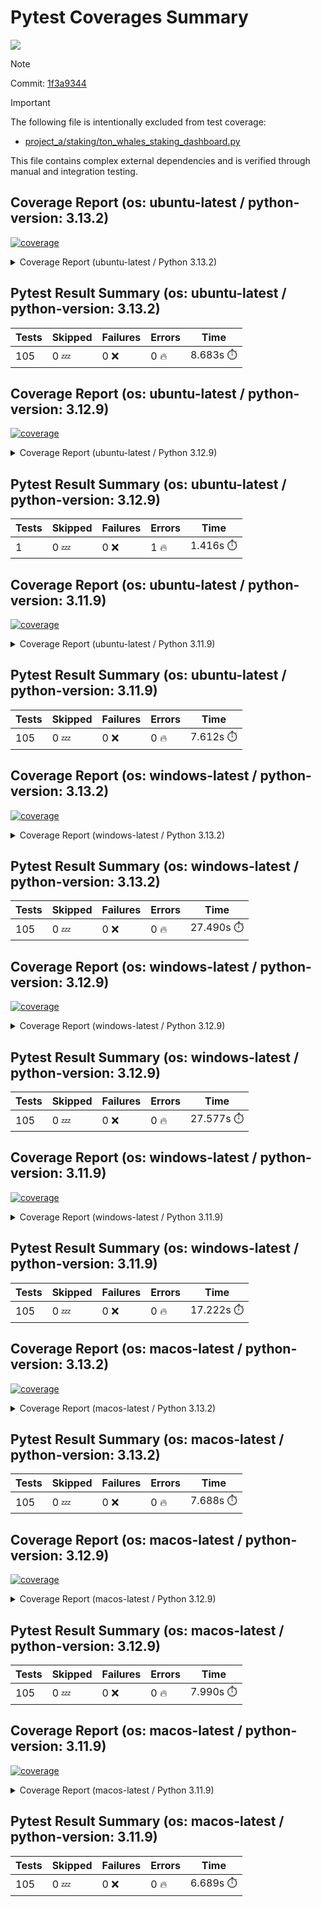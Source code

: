 # Pytest Coverages Summary
[![](https://github.com/7rikazhexde/python-project-sandbox/actions/workflows/test_multi_os.yml/badge.svg)](https://github.com/7rikazhexde/python-project-sandbox/actions/workflows/test_multi_os.yml)

> [!Note]
> 
> Commit: [1f3a9344](https://github.com/7rikazhexde/python-project-sandbox/tree/1f3a9344)

> [!Important]
> The following file is intentionally excluded from test coverage:
> - [project_a/staking/ton_whales_staking_dashboard.py](https://github.com/7rikazhexde/python-project-sandbox/blob/1f3a9344bbfc9a2d10563c774731473372686eca/project_a/staking/ton_whales_staking_dashboard.py)
> 
> This file contains complex external dependencies and is verified through manual and integration testing.
> 
## Coverage Report (os: ubuntu-latest / python-version: 3.13.2)
<a href="https://github.com/7rikazhexde/python-project-sandbox/blob/1f3a9344bbfc9a2d10563c774731473372686eca/README.md"><img alt="coverage" src="https://img.shields.io/badge/coverage-100%25-brightgreen.svg" /></a><details><summary>Coverage Report (ubuntu-latest / Python 3.13.2) </summary><table><tr><th>File</th><th>Stmts</th><th>Miss</th><th>Cover</th><th>Missing</th></tr><tbody><tr><td><a href="https://github.com/7rikazhexde/python-project-sandbox/blob/1f3a9344bbfc9a2d10563c774731473372686eca/project_a/__init__.py">\_\_init\_\_.py</a></td><td>0</td><td>0</td><td>100%</td><td>&nbsp;</td></tr><tr><td colspan="5"><b>account</b></td></tr><tr><td>&nbsp; &nbsp;<a href="https://github.com/7rikazhexde/python-project-sandbox/blob/1f3a9344bbfc9a2d10563c774731473372686eca/project_a/account/__init__.py">\_\_init\_\_.py</a></td><td>0</td><td>0</td><td>100%</td><td>&nbsp;</td></tr><tr><td>&nbsp; &nbsp;<a href="https://github.com/7rikazhexde/python-project-sandbox/blob/1f3a9344bbfc9a2d10563c774731473372686eca/project_a/account/get_latest_ton_amount_calculation.py">get_latest_ton_amount_calculation.py</a></td><td>71</td><td>0</td><td>100%</td><td>&nbsp;</td></tr><tr><td>&nbsp; &nbsp;<a href="https://github.com/7rikazhexde/python-project-sandbox/blob/1f3a9344bbfc9a2d10563c774731473372686eca/project_a/account/get_latest_ton_amount_calculation_async_aiohttp.py">get_latest_ton_amount_calculation_async_aiohttp.py</a></td><td>86</td><td>0</td><td>100%</td><td>&nbsp;</td></tr><tr><td>&nbsp; &nbsp;<a href="https://github.com/7rikazhexde/python-project-sandbox/blob/1f3a9344bbfc9a2d10563c774731473372686eca/project_a/account/get_latest_ton_amount_calculation_sync.py">get_latest_ton_amount_calculation_sync.py</a></td><td>87</td><td>0</td><td>100%</td><td>&nbsp;</td></tr><tr><td>&nbsp; &nbsp;<a href="https://github.com/7rikazhexde/python-project-sandbox/blob/1f3a9344bbfc9a2d10563c774731473372686eca/project_a/account/get_ton_txns_api.py">get_ton_txns_api.py</a></td><td>53</td><td>0</td><td>100%</td><td>&nbsp;</td></tr><tr><td colspan="5"><b>calculator</b></td></tr><tr><td>&nbsp; &nbsp;<a href="https://github.com/7rikazhexde/python-project-sandbox/blob/1f3a9344bbfc9a2d10563c774731473372686eca/project_a/calculator/__init__.py">\_\_init\_\_.py</a></td><td>0</td><td>0</td><td>100%</td><td>&nbsp;</td></tr><tr><td>&nbsp; &nbsp;<a href="https://github.com/7rikazhexde/python-project-sandbox/blob/1f3a9344bbfc9a2d10563c774731473372686eca/project_a/calculator/operations.py">operations.py</a></td><td>9</td><td>0</td><td>100%</td><td>&nbsp;</td></tr><tr><td colspan="5"><b>staking</b></td></tr><tr><td>&nbsp; &nbsp;<a href="https://github.com/7rikazhexde/python-project-sandbox/blob/1f3a9344bbfc9a2d10563c774731473372686eca/project_a/staking/__init__.py">\_\_init\_\_.py</a></td><td>0</td><td>0</td><td>100%</td><td>&nbsp;</td></tr><tr><td>&nbsp; &nbsp;<a href="https://github.com/7rikazhexde/python-project-sandbox/blob/1f3a9344bbfc9a2d10563c774731473372686eca/project_a/staking/create_ton_stkrwd_cryptact_custom.py">create_ton_stkrwd_cryptact_custom.py</a></td><td>44</td><td>0</td><td>100%</td><td>&nbsp;</td></tr><tr><td colspan="5"><b>utils</b></td></tr><tr><td>&nbsp; &nbsp;<a href="https://github.com/7rikazhexde/python-project-sandbox/blob/1f3a9344bbfc9a2d10563c774731473372686eca/project_a/utils/__init__.py">\_\_init\_\_.py</a></td><td>0</td><td>0</td><td>100%</td><td>&nbsp;</td></tr><tr><td>&nbsp; &nbsp;<a href="https://github.com/7rikazhexde/python-project-sandbox/blob/1f3a9344bbfc9a2d10563c774731473372686eca/project_a/utils/config_loader.py">config_loader.py</a></td><td>20</td><td>0</td><td>100%</td><td>&nbsp;</td></tr><tr><td>&nbsp; &nbsp;<a href="https://github.com/7rikazhexde/python-project-sandbox/blob/1f3a9344bbfc9a2d10563c774731473372686eca/project_a/utils/ton_address_conv.py">ton_address_conv.py</a></td><td>10</td><td>0</td><td>100%</td><td>&nbsp;</td></tr><tr><td><b>TOTAL</b></td><td><b>380</b></td><td><b>0</b></td><td><b>100%</b></td><td>&nbsp;</td></tr></tbody></table></details>

## Pytest Result Summary (os: ubuntu-latest / python-version: 3.13.2)
| Tests | Skipped | Failures | Errors | Time |
| ----- | ------- | -------- | -------- | ------------------ |
| 105 | 0 :zzz: | 0 :x: | 0 :fire: | 8.683s :stopwatch: |


## Coverage Report (os: ubuntu-latest / python-version: 3.12.9)
<a href="https://github.com/7rikazhexde/python-project-sandbox/blob/1f3a9344bbfc9a2d10563c774731473372686eca/README.md"><img alt="coverage" src="https://img.shields.io/badge/coverage-40%25-orange.svg" /></a><details><summary>Coverage Report (ubuntu-latest / Python 3.12.9) </summary><table><tr><th>File</th><th>Stmts</th><th>Miss</th><th>Cover</th><th>Missing</th></tr><tbody><tr><td><a href="https://github.com/7rikazhexde/python-project-sandbox/blob/1f3a9344bbfc9a2d10563c774731473372686eca/project_a/__init__.py">\_\_init\_\_.py</a></td><td>0</td><td>0</td><td>100%</td><td>&nbsp;</td></tr><tr><td colspan="5"><b>account</b></td></tr><tr><td>&nbsp; &nbsp;<a href="https://github.com/7rikazhexde/python-project-sandbox/blob/1f3a9344bbfc9a2d10563c774731473372686eca/project_a/account/__init__.py">\_\_init\_\_.py</a></td><td>0</td><td>0</td><td>100%</td><td>&nbsp;</td></tr><tr><td>&nbsp; &nbsp;<a href="https://github.com/7rikazhexde/python-project-sandbox/blob/1f3a9344bbfc9a2d10563c774731473372686eca/project_a/account/get_latest_ton_amount_calculation.py">get_latest_ton_amount_calculation.py</a></td><td>71</td><td>35</td><td>50%</td><td><a href="https://github.com/7rikazhexde/python-project-sandbox/blob/1f3a9344bbfc9a2d10563c774731473372686eca/project_a/account/get_latest_ton_amount_calculation.py#L28-L31">28&ndash;31</a>, <a href="https://github.com/7rikazhexde/python-project-sandbox/blob/1f3a9344bbfc9a2d10563c774731473372686eca/project_a/account/get_latest_ton_amount_calculation.py#L37-L38">37&ndash;38</a>, <a href="https://github.com/7rikazhexde/python-project-sandbox/blob/1f3a9344bbfc9a2d10563c774731473372686eca/project_a/account/get_latest_ton_amount_calculation.py#L41">41</a>, <a href="https://github.com/7rikazhexde/python-project-sandbox/blob/1f3a9344bbfc9a2d10563c774731473372686eca/project_a/account/get_latest_ton_amount_calculation.py#L54-L55">54&ndash;55</a>, <a href="https://github.com/7rikazhexde/python-project-sandbox/blob/1f3a9344bbfc9a2d10563c774731473372686eca/project_a/account/get_latest_ton_amount_calculation.py#L64">64</a>, <a href="https://github.com/7rikazhexde/python-project-sandbox/blob/1f3a9344bbfc9a2d10563c774731473372686eca/project_a/account/get_latest_ton_amount_calculation.py#L68">68</a>, <a href="https://github.com/7rikazhexde/python-project-sandbox/blob/1f3a9344bbfc9a2d10563c774731473372686eca/project_a/account/get_latest_ton_amount_calculation.py#L83-L85">83&ndash;85</a>, <a href="https://github.com/7rikazhexde/python-project-sandbox/blob/1f3a9344bbfc9a2d10563c774731473372686eca/project_a/account/get_latest_ton_amount_calculation.py#L88-L90">88&ndash;90</a>, <a href="https://github.com/7rikazhexde/python-project-sandbox/blob/1f3a9344bbfc9a2d10563c774731473372686eca/project_a/account/get_latest_ton_amount_calculation.py#L94-L96">94&ndash;96</a>, <a href="https://github.com/7rikazhexde/python-project-sandbox/blob/1f3a9344bbfc9a2d10563c774731473372686eca/project_a/account/get_latest_ton_amount_calculation.py#L102-L106">102&ndash;106</a>, <a href="https://github.com/7rikazhexde/python-project-sandbox/blob/1f3a9344bbfc9a2d10563c774731473372686eca/project_a/account/get_latest_ton_amount_calculation.py#L116">116</a>, <a href="https://github.com/7rikazhexde/python-project-sandbox/blob/1f3a9344bbfc9a2d10563c774731473372686eca/project_a/account/get_latest_ton_amount_calculation.py#L120-L123">120&ndash;123</a>, <a href="https://github.com/7rikazhexde/python-project-sandbox/blob/1f3a9344bbfc9a2d10563c774731473372686eca/project_a/account/get_latest_ton_amount_calculation.py#L132">132</a>, <a href="https://github.com/7rikazhexde/python-project-sandbox/blob/1f3a9344bbfc9a2d10563c774731473372686eca/project_a/account/get_latest_ton_amount_calculation.py#L136">136</a>, <a href="https://github.com/7rikazhexde/python-project-sandbox/blob/1f3a9344bbfc9a2d10563c774731473372686eca/project_a/account/get_latest_ton_amount_calculation.py#L139">139</a>, <a href="https://github.com/7rikazhexde/python-project-sandbox/blob/1f3a9344bbfc9a2d10563c774731473372686eca/project_a/account/get_latest_ton_amount_calculation.py#L145">145</a>, <a href="https://github.com/7rikazhexde/python-project-sandbox/blob/1f3a9344bbfc9a2d10563c774731473372686eca/project_a/account/get_latest_ton_amount_calculation.py#L148">148</a></td></tr><tr><td>&nbsp; &nbsp;<a href="https://github.com/7rikazhexde/python-project-sandbox/blob/1f3a9344bbfc9a2d10563c774731473372686eca/project_a/account/get_latest_ton_amount_calculation_async_aiohttp.py">get_latest_ton_amount_calculation_async_aiohttp.py</a></td><td>86</td><td>47</td><td>45%</td><td><a href="https://github.com/7rikazhexde/python-project-sandbox/blob/1f3a9344bbfc9a2d10563c774731473372686eca/project_a/account/get_latest_ton_amount_calculation_async_aiohttp.py#L38-L41">38&ndash;41</a>, <a href="https://github.com/7rikazhexde/python-project-sandbox/blob/1f3a9344bbfc9a2d10563c774731473372686eca/project_a/account/get_latest_ton_amount_calculation_async_aiohttp.py#L47-L48">47&ndash;48</a>, <a href="https://github.com/7rikazhexde/python-project-sandbox/blob/1f3a9344bbfc9a2d10563c774731473372686eca/project_a/account/get_latest_ton_amount_calculation_async_aiohttp.py#L51">51</a>, <a href="https://github.com/7rikazhexde/python-project-sandbox/blob/1f3a9344bbfc9a2d10563c774731473372686eca/project_a/account/get_latest_ton_amount_calculation_async_aiohttp.py#L64-L65">64&ndash;65</a>, <a href="https://github.com/7rikazhexde/python-project-sandbox/blob/1f3a9344bbfc9a2d10563c774731473372686eca/project_a/account/get_latest_ton_amount_calculation_async_aiohttp.py#L71-L76">71&ndash;76</a>, <a href="https://github.com/7rikazhexde/python-project-sandbox/blob/1f3a9344bbfc9a2d10563c774731473372686eca/project_a/account/get_latest_ton_amount_calculation_async_aiohttp.py#L85">85</a>, <a href="https://github.com/7rikazhexde/python-project-sandbox/blob/1f3a9344bbfc9a2d10563c774731473372686eca/project_a/account/get_latest_ton_amount_calculation_async_aiohttp.py#L89-L90">89&ndash;90</a>, <a href="https://github.com/7rikazhexde/python-project-sandbox/blob/1f3a9344bbfc9a2d10563c774731473372686eca/project_a/account/get_latest_ton_amount_calculation_async_aiohttp.py#L97">97</a>, <a href="https://github.com/7rikazhexde/python-project-sandbox/blob/1f3a9344bbfc9a2d10563c774731473372686eca/project_a/account/get_latest_ton_amount_calculation_async_aiohttp.py#L100">100</a>, <a href="https://github.com/7rikazhexde/python-project-sandbox/blob/1f3a9344bbfc9a2d10563c774731473372686eca/project_a/account/get_latest_ton_amount_calculation_async_aiohttp.py#L102-L103">102&ndash;103</a>, <a href="https://github.com/7rikazhexde/python-project-sandbox/blob/1f3a9344bbfc9a2d10563c774731473372686eca/project_a/account/get_latest_ton_amount_calculation_async_aiohttp.py#L105-L106">105&ndash;106</a>, <a href="https://github.com/7rikazhexde/python-project-sandbox/blob/1f3a9344bbfc9a2d10563c774731473372686eca/project_a/account/get_latest_ton_amount_calculation_async_aiohttp.py#L108">108</a>, <a href="https://github.com/7rikazhexde/python-project-sandbox/blob/1f3a9344bbfc9a2d10563c774731473372686eca/project_a/account/get_latest_ton_amount_calculation_async_aiohttp.py#L111">111</a>, <a href="https://github.com/7rikazhexde/python-project-sandbox/blob/1f3a9344bbfc9a2d10563c774731473372686eca/project_a/account/get_latest_ton_amount_calculation_async_aiohttp.py#L115">115</a>, <a href="https://github.com/7rikazhexde/python-project-sandbox/blob/1f3a9344bbfc9a2d10563c774731473372686eca/project_a/account/get_latest_ton_amount_calculation_async_aiohttp.py#L117-L118">117&ndash;118</a>, <a href="https://github.com/7rikazhexde/python-project-sandbox/blob/1f3a9344bbfc9a2d10563c774731473372686eca/project_a/account/get_latest_ton_amount_calculation_async_aiohttp.py#L121">121</a>, <a href="https://github.com/7rikazhexde/python-project-sandbox/blob/1f3a9344bbfc9a2d10563c774731473372686eca/project_a/account/get_latest_ton_amount_calculation_async_aiohttp.py#L127-L131">127&ndash;131</a>, <a href="https://github.com/7rikazhexde/python-project-sandbox/blob/1f3a9344bbfc9a2d10563c774731473372686eca/project_a/account/get_latest_ton_amount_calculation_async_aiohttp.py#L141">141</a>, <a href="https://github.com/7rikazhexde/python-project-sandbox/blob/1f3a9344bbfc9a2d10563c774731473372686eca/project_a/account/get_latest_ton_amount_calculation_async_aiohttp.py#L145-L148">145&ndash;148</a>, <a href="https://github.com/7rikazhexde/python-project-sandbox/blob/1f3a9344bbfc9a2d10563c774731473372686eca/project_a/account/get_latest_ton_amount_calculation_async_aiohttp.py#L157">157</a>, <a href="https://github.com/7rikazhexde/python-project-sandbox/blob/1f3a9344bbfc9a2d10563c774731473372686eca/project_a/account/get_latest_ton_amount_calculation_async_aiohttp.py#L163">163</a>, <a href="https://github.com/7rikazhexde/python-project-sandbox/blob/1f3a9344bbfc9a2d10563c774731473372686eca/project_a/account/get_latest_ton_amount_calculation_async_aiohttp.py#L166">166</a>, <a href="https://github.com/7rikazhexde/python-project-sandbox/blob/1f3a9344bbfc9a2d10563c774731473372686eca/project_a/account/get_latest_ton_amount_calculation_async_aiohttp.py#L172">172</a>, <a href="https://github.com/7rikazhexde/python-project-sandbox/blob/1f3a9344bbfc9a2d10563c774731473372686eca/project_a/account/get_latest_ton_amount_calculation_async_aiohttp.py#L175">175</a>, <a href="https://github.com/7rikazhexde/python-project-sandbox/blob/1f3a9344bbfc9a2d10563c774731473372686eca/project_a/account/get_latest_ton_amount_calculation_async_aiohttp.py#L181">181</a>, <a href="https://github.com/7rikazhexde/python-project-sandbox/blob/1f3a9344bbfc9a2d10563c774731473372686eca/project_a/account/get_latest_ton_amount_calculation_async_aiohttp.py#L187">187</a></td></tr><tr><td>&nbsp; &nbsp;<a href="https://github.com/7rikazhexde/python-project-sandbox/blob/1f3a9344bbfc9a2d10563c774731473372686eca/project_a/account/get_latest_ton_amount_calculation_sync.py">get_latest_ton_amount_calculation_sync.py</a></td><td>87</td><td>52</td><td>40%</td><td><a href="https://github.com/7rikazhexde/python-project-sandbox/blob/1f3a9344bbfc9a2d10563c774731473372686eca/project_a/account/get_latest_ton_amount_calculation_sync.py#L30-L33">30&ndash;33</a>, <a href="https://github.com/7rikazhexde/python-project-sandbox/blob/1f3a9344bbfc9a2d10563c774731473372686eca/project_a/account/get_latest_ton_amount_calculation_sync.py#L39-L40">39&ndash;40</a>, <a href="https://github.com/7rikazhexde/python-project-sandbox/blob/1f3a9344bbfc9a2d10563c774731473372686eca/project_a/account/get_latest_ton_amount_calculation_sync.py#L43">43</a>, <a href="https://github.com/7rikazhexde/python-project-sandbox/blob/1f3a9344bbfc9a2d10563c774731473372686eca/project_a/account/get_latest_ton_amount_calculation_sync.py#L56-L57">56&ndash;57</a>, <a href="https://github.com/7rikazhexde/python-project-sandbox/blob/1f3a9344bbfc9a2d10563c774731473372686eca/project_a/account/get_latest_ton_amount_calculation_sync.py#L64-L69">64&ndash;69</a>, <a href="https://github.com/7rikazhexde/python-project-sandbox/blob/1f3a9344bbfc9a2d10563c774731473372686eca/project_a/account/get_latest_ton_amount_calculation_sync.py#L73-L74">73&ndash;74</a>, <a href="https://github.com/7rikazhexde/python-project-sandbox/blob/1f3a9344bbfc9a2d10563c774731473372686eca/project_a/account/get_latest_ton_amount_calculation_sync.py#L78-L79">78&ndash;79</a>, <a href="https://github.com/7rikazhexde/python-project-sandbox/blob/1f3a9344bbfc9a2d10563c774731473372686eca/project_a/account/get_latest_ton_amount_calculation_sync.py#L85-L93">85&ndash;93</a>, <a href="https://github.com/7rikazhexde/python-project-sandbox/blob/1f3a9344bbfc9a2d10563c774731473372686eca/project_a/account/get_latest_ton_amount_calculation_sync.py#L97-L103">97&ndash;103</a>, <a href="https://github.com/7rikazhexde/python-project-sandbox/blob/1f3a9344bbfc9a2d10563c774731473372686eca/project_a/account/get_latest_ton_amount_calculation_sync.py#L113-L119">113&ndash;119</a>, <a href="https://github.com/7rikazhexde/python-project-sandbox/blob/1f3a9344bbfc9a2d10563c774731473372686eca/project_a/account/get_latest_ton_amount_calculation_sync.py#L128">128</a>, <a href="https://github.com/7rikazhexde/python-project-sandbox/blob/1f3a9344bbfc9a2d10563c774731473372686eca/project_a/account/get_latest_ton_amount_calculation_sync.py#L132-L136">132&ndash;136</a>, <a href="https://github.com/7rikazhexde/python-project-sandbox/blob/1f3a9344bbfc9a2d10563c774731473372686eca/project_a/account/get_latest_ton_amount_calculation_sync.py#L140-L143">140&ndash;143</a></td></tr><tr><td>&nbsp; &nbsp;<a href="https://github.com/7rikazhexde/python-project-sandbox/blob/1f3a9344bbfc9a2d10563c774731473372686eca/project_a/account/get_ton_txns_api.py">get_ton_txns_api.py</a></td><td>53</td><td>41</td><td>22%</td><td><a href="https://github.com/7rikazhexde/python-project-sandbox/blob/1f3a9344bbfc9a2d10563c774731473372686eca/project_a/account/get_ton_txns_api.py#L57-L59">57&ndash;59</a>, <a href="https://github.com/7rikazhexde/python-project-sandbox/blob/1f3a9344bbfc9a2d10563c774731473372686eca/project_a/account/get_ton_txns_api.py#L61-L65">61&ndash;65</a>, <a href="https://github.com/7rikazhexde/python-project-sandbox/blob/1f3a9344bbfc9a2d10563c774731473372686eca/project_a/account/get_ton_txns_api.py#L67-L69">67&ndash;69</a>, <a href="https://github.com/7rikazhexde/python-project-sandbox/blob/1f3a9344bbfc9a2d10563c774731473372686eca/project_a/account/get_ton_txns_api.py#L157-L158">157&ndash;158</a>, <a href="https://github.com/7rikazhexde/python-project-sandbox/blob/1f3a9344bbfc9a2d10563c774731473372686eca/project_a/account/get_ton_txns_api.py#L160-L161">160&ndash;161</a>, <a href="https://github.com/7rikazhexde/python-project-sandbox/blob/1f3a9344bbfc9a2d10563c774731473372686eca/project_a/account/get_ton_txns_api.py#L168-L171">168&ndash;171</a>, <a href="https://github.com/7rikazhexde/python-project-sandbox/blob/1f3a9344bbfc9a2d10563c774731473372686eca/project_a/account/get_ton_txns_api.py#L173-L176">173&ndash;176</a>, <a href="https://github.com/7rikazhexde/python-project-sandbox/blob/1f3a9344bbfc9a2d10563c774731473372686eca/project_a/account/get_ton_txns_api.py#L178-L180">178&ndash;180</a>, <a href="https://github.com/7rikazhexde/python-project-sandbox/blob/1f3a9344bbfc9a2d10563c774731473372686eca/project_a/account/get_ton_txns_api.py#L182-L183">182&ndash;183</a>, <a href="https://github.com/7rikazhexde/python-project-sandbox/blob/1f3a9344bbfc9a2d10563c774731473372686eca/project_a/account/get_ton_txns_api.py#L185-L186">185&ndash;186</a>, <a href="https://github.com/7rikazhexde/python-project-sandbox/blob/1f3a9344bbfc9a2d10563c774731473372686eca/project_a/account/get_ton_txns_api.py#L188">188</a>, <a href="https://github.com/7rikazhexde/python-project-sandbox/blob/1f3a9344bbfc9a2d10563c774731473372686eca/project_a/account/get_ton_txns_api.py#L190-L195">190&ndash;195</a>, <a href="https://github.com/7rikazhexde/python-project-sandbox/blob/1f3a9344bbfc9a2d10563c774731473372686eca/project_a/account/get_ton_txns_api.py#L197-L199">197&ndash;199</a>, <a href="https://github.com/7rikazhexde/python-project-sandbox/blob/1f3a9344bbfc9a2d10563c774731473372686eca/project_a/account/get_ton_txns_api.py#L201">201</a></td></tr><tr><td colspan="5"><b>calculator</b></td></tr><tr><td>&nbsp; &nbsp;<a href="https://github.com/7rikazhexde/python-project-sandbox/blob/1f3a9344bbfc9a2d10563c774731473372686eca/project_a/calculator/__init__.py">\_\_init\_\_.py</a></td><td>0</td><td>0</td><td>100%</td><td>&nbsp;</td></tr><tr><td>&nbsp; &nbsp;<a href="https://github.com/7rikazhexde/python-project-sandbox/blob/1f3a9344bbfc9a2d10563c774731473372686eca/project_a/calculator/operations.py">operations.py</a></td><td>9</td><td>4</td><td>55%</td><td><a href="https://github.com/7rikazhexde/python-project-sandbox/blob/1f3a9344bbfc9a2d10563c774731473372686eca/project_a/calculator/operations.py#L5">5</a>, <a href="https://github.com/7rikazhexde/python-project-sandbox/blob/1f3a9344bbfc9a2d10563c774731473372686eca/project_a/calculator/operations.py#L9">9</a>, <a href="https://github.com/7rikazhexde/python-project-sandbox/blob/1f3a9344bbfc9a2d10563c774731473372686eca/project_a/calculator/operations.py#L13">13</a>, <a href="https://github.com/7rikazhexde/python-project-sandbox/blob/1f3a9344bbfc9a2d10563c774731473372686eca/project_a/calculator/operations.py#L17">17</a></td></tr><tr><td colspan="5"><b>staking</b></td></tr><tr><td>&nbsp; &nbsp;<a href="https://github.com/7rikazhexde/python-project-sandbox/blob/1f3a9344bbfc9a2d10563c774731473372686eca/project_a/staking/__init__.py">\_\_init\_\_.py</a></td><td>0</td><td>0</td><td>100%</td><td>&nbsp;</td></tr><tr><td>&nbsp; &nbsp;<a href="https://github.com/7rikazhexde/python-project-sandbox/blob/1f3a9344bbfc9a2d10563c774731473372686eca/project_a/staking/create_ton_stkrwd_cryptact_custom.py">create_ton_stkrwd_cryptact_custom.py</a></td><td>44</td><td>44</td><td>0%</td><td><a href="https://github.com/7rikazhexde/python-project-sandbox/blob/1f3a9344bbfc9a2d10563c774731473372686eca/project_a/staking/create_ton_stkrwd_cryptact_custom.py#L1-L4">1&ndash;4</a>, <a href="https://github.com/7rikazhexde/python-project-sandbox/blob/1f3a9344bbfc9a2d10563c774731473372686eca/project_a/staking/create_ton_stkrwd_cryptact_custom.py#L6-L7">6&ndash;7</a>, <a href="https://github.com/7rikazhexde/python-project-sandbox/blob/1f3a9344bbfc9a2d10563c774731473372686eca/project_a/staking/create_ton_stkrwd_cryptact_custom.py#L9-L10">9&ndash;10</a>, <a href="https://github.com/7rikazhexde/python-project-sandbox/blob/1f3a9344bbfc9a2d10563c774731473372686eca/project_a/staking/create_ton_stkrwd_cryptact_custom.py#L15">15</a>, <a href="https://github.com/7rikazhexde/python-project-sandbox/blob/1f3a9344bbfc9a2d10563c774731473372686eca/project_a/staking/create_ton_stkrwd_cryptact_custom.py#L19">19</a>, <a href="https://github.com/7rikazhexde/python-project-sandbox/blob/1f3a9344bbfc9a2d10563c774731473372686eca/project_a/staking/create_ton_stkrwd_cryptact_custom.py#L25">25</a>, <a href="https://github.com/7rikazhexde/python-project-sandbox/blob/1f3a9344bbfc9a2d10563c774731473372686eca/project_a/staking/create_ton_stkrwd_cryptact_custom.py#L28-L30">28&ndash;30</a>, <a href="https://github.com/7rikazhexde/python-project-sandbox/blob/1f3a9344bbfc9a2d10563c774731473372686eca/project_a/staking/create_ton_stkrwd_cryptact_custom.py#L32-L33">32&ndash;33</a>, <a href="https://github.com/7rikazhexde/python-project-sandbox/blob/1f3a9344bbfc9a2d10563c774731473372686eca/project_a/staking/create_ton_stkrwd_cryptact_custom.py#L38">38</a>, <a href="https://github.com/7rikazhexde/python-project-sandbox/blob/1f3a9344bbfc9a2d10563c774731473372686eca/project_a/staking/create_ton_stkrwd_cryptact_custom.py#L43">43</a>, <a href="https://github.com/7rikazhexde/python-project-sandbox/blob/1f3a9344bbfc9a2d10563c774731473372686eca/project_a/staking/create_ton_stkrwd_cryptact_custom.py#L46">46</a>, <a href="https://github.com/7rikazhexde/python-project-sandbox/blob/1f3a9344bbfc9a2d10563c774731473372686eca/project_a/staking/create_ton_stkrwd_cryptact_custom.py#L49">49</a>, <a href="https://github.com/7rikazhexde/python-project-sandbox/blob/1f3a9344bbfc9a2d10563c774731473372686eca/project_a/staking/create_ton_stkrwd_cryptact_custom.py#L52">52</a>, <a href="https://github.com/7rikazhexde/python-project-sandbox/blob/1f3a9344bbfc9a2d10563c774731473372686eca/project_a/staking/create_ton_stkrwd_cryptact_custom.py#L54">54</a>, <a href="https://github.com/7rikazhexde/python-project-sandbox/blob/1f3a9344bbfc9a2d10563c774731473372686eca/project_a/staking/create_ton_stkrwd_cryptact_custom.py#L69">69</a>, <a href="https://github.com/7rikazhexde/python-project-sandbox/blob/1f3a9344bbfc9a2d10563c774731473372686eca/project_a/staking/create_ton_stkrwd_cryptact_custom.py#L72">72</a>, <a href="https://github.com/7rikazhexde/python-project-sandbox/blob/1f3a9344bbfc9a2d10563c774731473372686eca/project_a/staking/create_ton_stkrwd_cryptact_custom.py#L77">77</a>, <a href="https://github.com/7rikazhexde/python-project-sandbox/blob/1f3a9344bbfc9a2d10563c774731473372686eca/project_a/staking/create_ton_stkrwd_cryptact_custom.py#L83-L85">83&ndash;85</a>, <a href="https://github.com/7rikazhexde/python-project-sandbox/blob/1f3a9344bbfc9a2d10563c774731473372686eca/project_a/staking/create_ton_stkrwd_cryptact_custom.py#L87">87</a>, <a href="https://github.com/7rikazhexde/python-project-sandbox/blob/1f3a9344bbfc9a2d10563c774731473372686eca/project_a/staking/create_ton_stkrwd_cryptact_custom.py#L103-L105">103&ndash;105</a>, <a href="https://github.com/7rikazhexde/python-project-sandbox/blob/1f3a9344bbfc9a2d10563c774731473372686eca/project_a/staking/create_ton_stkrwd_cryptact_custom.py#L107-L108">107&ndash;108</a>, <a href="https://github.com/7rikazhexde/python-project-sandbox/blob/1f3a9344bbfc9a2d10563c774731473372686eca/project_a/staking/create_ton_stkrwd_cryptact_custom.py#L110-L111">110&ndash;111</a>, <a href="https://github.com/7rikazhexde/python-project-sandbox/blob/1f3a9344bbfc9a2d10563c774731473372686eca/project_a/staking/create_ton_stkrwd_cryptact_custom.py#L115">115</a>, <a href="https://github.com/7rikazhexde/python-project-sandbox/blob/1f3a9344bbfc9a2d10563c774731473372686eca/project_a/staking/create_ton_stkrwd_cryptact_custom.py#L117-L121">117&ndash;121</a>, <a href="https://github.com/7rikazhexde/python-project-sandbox/blob/1f3a9344bbfc9a2d10563c774731473372686eca/project_a/staking/create_ton_stkrwd_cryptact_custom.py#L123-L124">123&ndash;124</a></td></tr><tr><td colspan="5"><b>utils</b></td></tr><tr><td>&nbsp; &nbsp;<a href="https://github.com/7rikazhexde/python-project-sandbox/blob/1f3a9344bbfc9a2d10563c774731473372686eca/project_a/utils/__init__.py">\_\_init\_\_.py</a></td><td>0</td><td>0</td><td>100%</td><td>&nbsp;</td></tr><tr><td>&nbsp; &nbsp;<a href="https://github.com/7rikazhexde/python-project-sandbox/blob/1f3a9344bbfc9a2d10563c774731473372686eca/project_a/utils/config_loader.py">config_loader.py</a></td><td>20</td><td>4</td><td>80%</td><td><a href="https://github.com/7rikazhexde/python-project-sandbox/blob/1f3a9344bbfc9a2d10563c774731473372686eca/project_a/utils/config_loader.py#L14">14</a>, <a href="https://github.com/7rikazhexde/python-project-sandbox/blob/1f3a9344bbfc9a2d10563c774731473372686eca/project_a/utils/config_loader.py#L25-L27">25&ndash;27</a></td></tr><tr><td>&nbsp; &nbsp;<a href="https://github.com/7rikazhexde/python-project-sandbox/blob/1f3a9344bbfc9a2d10563c774731473372686eca/project_a/utils/ton_address_conv.py">ton_address_conv.py</a></td><td>10</td><td>1</td><td>90%</td><td><a href="https://github.com/7rikazhexde/python-project-sandbox/blob/1f3a9344bbfc9a2d10563c774731473372686eca/project_a/utils/ton_address_conv.py#L21">21</a></td></tr><tr><td><b>TOTAL</b></td><td><b>380</b></td><td><b>228</b></td><td><b>40%</b></td><td>&nbsp;</td></tr></tbody></table></details>

## Pytest Result Summary (os: ubuntu-latest / python-version: 3.12.9)
| Tests | Skipped | Failures | Errors | Time |
| ----- | ------- | -------- | -------- | ------------------ |
| 1 | 0 :zzz: | 0 :x: | 1 :fire: | 1.416s :stopwatch: |


## Coverage Report (os: ubuntu-latest / python-version: 3.11.9)
<a href="https://github.com/7rikazhexde/python-project-sandbox/blob/1f3a9344bbfc9a2d10563c774731473372686eca/README.md"><img alt="coverage" src="https://img.shields.io/badge/coverage-100%25-brightgreen.svg" /></a><details><summary>Coverage Report (ubuntu-latest / Python 3.11.9) </summary><table><tr><th>File</th><th>Stmts</th><th>Miss</th><th>Cover</th><th>Missing</th></tr><tbody><tr><td><a href="https://github.com/7rikazhexde/python-project-sandbox/blob/1f3a9344bbfc9a2d10563c774731473372686eca/project_a/__init__.py">\_\_init\_\_.py</a></td><td>0</td><td>0</td><td>100%</td><td>&nbsp;</td></tr><tr><td colspan="5"><b>account</b></td></tr><tr><td>&nbsp; &nbsp;<a href="https://github.com/7rikazhexde/python-project-sandbox/blob/1f3a9344bbfc9a2d10563c774731473372686eca/project_a/account/__init__.py">\_\_init\_\_.py</a></td><td>0</td><td>0</td><td>100%</td><td>&nbsp;</td></tr><tr><td>&nbsp; &nbsp;<a href="https://github.com/7rikazhexde/python-project-sandbox/blob/1f3a9344bbfc9a2d10563c774731473372686eca/project_a/account/get_latest_ton_amount_calculation.py">get_latest_ton_amount_calculation.py</a></td><td>71</td><td>0</td><td>100%</td><td>&nbsp;</td></tr><tr><td>&nbsp; &nbsp;<a href="https://github.com/7rikazhexde/python-project-sandbox/blob/1f3a9344bbfc9a2d10563c774731473372686eca/project_a/account/get_latest_ton_amount_calculation_async_aiohttp.py">get_latest_ton_amount_calculation_async_aiohttp.py</a></td><td>86</td><td>0</td><td>100%</td><td>&nbsp;</td></tr><tr><td>&nbsp; &nbsp;<a href="https://github.com/7rikazhexde/python-project-sandbox/blob/1f3a9344bbfc9a2d10563c774731473372686eca/project_a/account/get_latest_ton_amount_calculation_sync.py">get_latest_ton_amount_calculation_sync.py</a></td><td>87</td><td>0</td><td>100%</td><td>&nbsp;</td></tr><tr><td>&nbsp; &nbsp;<a href="https://github.com/7rikazhexde/python-project-sandbox/blob/1f3a9344bbfc9a2d10563c774731473372686eca/project_a/account/get_ton_txns_api.py">get_ton_txns_api.py</a></td><td>53</td><td>0</td><td>100%</td><td>&nbsp;</td></tr><tr><td colspan="5"><b>calculator</b></td></tr><tr><td>&nbsp; &nbsp;<a href="https://github.com/7rikazhexde/python-project-sandbox/blob/1f3a9344bbfc9a2d10563c774731473372686eca/project_a/calculator/__init__.py">\_\_init\_\_.py</a></td><td>0</td><td>0</td><td>100%</td><td>&nbsp;</td></tr><tr><td>&nbsp; &nbsp;<a href="https://github.com/7rikazhexde/python-project-sandbox/blob/1f3a9344bbfc9a2d10563c774731473372686eca/project_a/calculator/operations.py">operations.py</a></td><td>9</td><td>0</td><td>100%</td><td>&nbsp;</td></tr><tr><td colspan="5"><b>staking</b></td></tr><tr><td>&nbsp; &nbsp;<a href="https://github.com/7rikazhexde/python-project-sandbox/blob/1f3a9344bbfc9a2d10563c774731473372686eca/project_a/staking/__init__.py">\_\_init\_\_.py</a></td><td>0</td><td>0</td><td>100%</td><td>&nbsp;</td></tr><tr><td>&nbsp; &nbsp;<a href="https://github.com/7rikazhexde/python-project-sandbox/blob/1f3a9344bbfc9a2d10563c774731473372686eca/project_a/staking/create_ton_stkrwd_cryptact_custom.py">create_ton_stkrwd_cryptact_custom.py</a></td><td>44</td><td>0</td><td>100%</td><td>&nbsp;</td></tr><tr><td colspan="5"><b>utils</b></td></tr><tr><td>&nbsp; &nbsp;<a href="https://github.com/7rikazhexde/python-project-sandbox/blob/1f3a9344bbfc9a2d10563c774731473372686eca/project_a/utils/__init__.py">\_\_init\_\_.py</a></td><td>0</td><td>0</td><td>100%</td><td>&nbsp;</td></tr><tr><td>&nbsp; &nbsp;<a href="https://github.com/7rikazhexde/python-project-sandbox/blob/1f3a9344bbfc9a2d10563c774731473372686eca/project_a/utils/config_loader.py">config_loader.py</a></td><td>20</td><td>0</td><td>100%</td><td>&nbsp;</td></tr><tr><td>&nbsp; &nbsp;<a href="https://github.com/7rikazhexde/python-project-sandbox/blob/1f3a9344bbfc9a2d10563c774731473372686eca/project_a/utils/ton_address_conv.py">ton_address_conv.py</a></td><td>10</td><td>0</td><td>100%</td><td>&nbsp;</td></tr><tr><td><b>TOTAL</b></td><td><b>380</b></td><td><b>0</b></td><td><b>100%</b></td><td>&nbsp;</td></tr></tbody></table></details>

## Pytest Result Summary (os: ubuntu-latest / python-version: 3.11.9)
| Tests | Skipped | Failures | Errors | Time |
| ----- | ------- | -------- | -------- | ------------------ |
| 105 | 0 :zzz: | 0 :x: | 0 :fire: | 7.612s :stopwatch: |


## Coverage Report (os: windows-latest / python-version: 3.13.2)
<a href="https://github.com/7rikazhexde/python-project-sandbox/blob/1f3a9344bbfc9a2d10563c774731473372686eca/README.md"><img alt="coverage" src="https://img.shields.io/badge/coverage-100%25-brightgreen.svg" /></a><details><summary>Coverage Report (windows-latest / Python 3.13.2) </summary><table><tr><th>File</th><th>Stmts</th><th>Miss</th><th>Cover</th><th>Missing</th></tr><tbody><tr><td><a href="https://github.com/7rikazhexde/python-project-sandbox/blob/1f3a9344bbfc9a2d10563c774731473372686eca/project_a/__init__.py">\_\_init\_\_.py</a></td><td>0</td><td>0</td><td>100%</td><td>&nbsp;</td></tr><tr><td colspan="5"><b>account</b></td></tr><tr><td>&nbsp; &nbsp;<a href="https://github.com/7rikazhexde/python-project-sandbox/blob/1f3a9344bbfc9a2d10563c774731473372686eca/project_a/account/__init__.py">\_\_init\_\_.py</a></td><td>0</td><td>0</td><td>100%</td><td>&nbsp;</td></tr><tr><td>&nbsp; &nbsp;<a href="https://github.com/7rikazhexde/python-project-sandbox/blob/1f3a9344bbfc9a2d10563c774731473372686eca/project_a/account/get_latest_ton_amount_calculation.py">get_latest_ton_amount_calculation.py</a></td><td>71</td><td>0</td><td>100%</td><td>&nbsp;</td></tr><tr><td>&nbsp; &nbsp;<a href="https://github.com/7rikazhexde/python-project-sandbox/blob/1f3a9344bbfc9a2d10563c774731473372686eca/project_a/account/get_latest_ton_amount_calculation_async_aiohttp.py">get_latest_ton_amount_calculation_async_aiohttp.py</a></td><td>86</td><td>0</td><td>100%</td><td>&nbsp;</td></tr><tr><td>&nbsp; &nbsp;<a href="https://github.com/7rikazhexde/python-project-sandbox/blob/1f3a9344bbfc9a2d10563c774731473372686eca/project_a/account/get_latest_ton_amount_calculation_sync.py">get_latest_ton_amount_calculation_sync.py</a></td><td>87</td><td>0</td><td>100%</td><td>&nbsp;</td></tr><tr><td>&nbsp; &nbsp;<a href="https://github.com/7rikazhexde/python-project-sandbox/blob/1f3a9344bbfc9a2d10563c774731473372686eca/project_a/account/get_ton_txns_api.py">get_ton_txns_api.py</a></td><td>53</td><td>0</td><td>100%</td><td>&nbsp;</td></tr><tr><td colspan="5"><b>calculator</b></td></tr><tr><td>&nbsp; &nbsp;<a href="https://github.com/7rikazhexde/python-project-sandbox/blob/1f3a9344bbfc9a2d10563c774731473372686eca/project_a/calculator/__init__.py">\_\_init\_\_.py</a></td><td>0</td><td>0</td><td>100%</td><td>&nbsp;</td></tr><tr><td>&nbsp; &nbsp;<a href="https://github.com/7rikazhexde/python-project-sandbox/blob/1f3a9344bbfc9a2d10563c774731473372686eca/project_a/calculator/operations.py">operations.py</a></td><td>9</td><td>0</td><td>100%</td><td>&nbsp;</td></tr><tr><td colspan="5"><b>staking</b></td></tr><tr><td>&nbsp; &nbsp;<a href="https://github.com/7rikazhexde/python-project-sandbox/blob/1f3a9344bbfc9a2d10563c774731473372686eca/project_a/staking/__init__.py">\_\_init\_\_.py</a></td><td>0</td><td>0</td><td>100%</td><td>&nbsp;</td></tr><tr><td>&nbsp; &nbsp;<a href="https://github.com/7rikazhexde/python-project-sandbox/blob/1f3a9344bbfc9a2d10563c774731473372686eca/project_a/staking/create_ton_stkrwd_cryptact_custom.py">create_ton_stkrwd_cryptact_custom.py</a></td><td>44</td><td>0</td><td>100%</td><td>&nbsp;</td></tr><tr><td colspan="5"><b>utils</b></td></tr><tr><td>&nbsp; &nbsp;<a href="https://github.com/7rikazhexde/python-project-sandbox/blob/1f3a9344bbfc9a2d10563c774731473372686eca/project_a/utils/__init__.py">\_\_init\_\_.py</a></td><td>0</td><td>0</td><td>100%</td><td>&nbsp;</td></tr><tr><td>&nbsp; &nbsp;<a href="https://github.com/7rikazhexde/python-project-sandbox/blob/1f3a9344bbfc9a2d10563c774731473372686eca/project_a/utils/config_loader.py">config_loader.py</a></td><td>20</td><td>0</td><td>100%</td><td>&nbsp;</td></tr><tr><td>&nbsp; &nbsp;<a href="https://github.com/7rikazhexde/python-project-sandbox/blob/1f3a9344bbfc9a2d10563c774731473372686eca/project_a/utils/ton_address_conv.py">ton_address_conv.py</a></td><td>10</td><td>0</td><td>100%</td><td>&nbsp;</td></tr><tr><td><b>TOTAL</b></td><td><b>380</b></td><td><b>0</b></td><td><b>100%</b></td><td>&nbsp;</td></tr></tbody></table></details>

## Pytest Result Summary (os: windows-latest / python-version: 3.13.2)
| Tests | Skipped | Failures | Errors | Time |
| ----- | ------- | -------- | -------- | ------------------ |
| 105 | 0 :zzz: | 0 :x: | 0 :fire: | 27.490s :stopwatch: |


## Coverage Report (os: windows-latest / python-version: 3.12.9)
<a href="https://github.com/7rikazhexde/python-project-sandbox/blob/1f3a9344bbfc9a2d10563c774731473372686eca/README.md"><img alt="coverage" src="https://img.shields.io/badge/coverage-100%25-brightgreen.svg" /></a><details><summary>Coverage Report (windows-latest / Python 3.12.9) </summary><table><tr><th>File</th><th>Stmts</th><th>Miss</th><th>Cover</th><th>Missing</th></tr><tbody><tr><td><a href="https://github.com/7rikazhexde/python-project-sandbox/blob/1f3a9344bbfc9a2d10563c774731473372686eca/project_a/__init__.py">\_\_init\_\_.py</a></td><td>0</td><td>0</td><td>100%</td><td>&nbsp;</td></tr><tr><td colspan="5"><b>account</b></td></tr><tr><td>&nbsp; &nbsp;<a href="https://github.com/7rikazhexde/python-project-sandbox/blob/1f3a9344bbfc9a2d10563c774731473372686eca/project_a/account/__init__.py">\_\_init\_\_.py</a></td><td>0</td><td>0</td><td>100%</td><td>&nbsp;</td></tr><tr><td>&nbsp; &nbsp;<a href="https://github.com/7rikazhexde/python-project-sandbox/blob/1f3a9344bbfc9a2d10563c774731473372686eca/project_a/account/get_latest_ton_amount_calculation.py">get_latest_ton_amount_calculation.py</a></td><td>71</td><td>0</td><td>100%</td><td>&nbsp;</td></tr><tr><td>&nbsp; &nbsp;<a href="https://github.com/7rikazhexde/python-project-sandbox/blob/1f3a9344bbfc9a2d10563c774731473372686eca/project_a/account/get_latest_ton_amount_calculation_async_aiohttp.py">get_latest_ton_amount_calculation_async_aiohttp.py</a></td><td>86</td><td>0</td><td>100%</td><td>&nbsp;</td></tr><tr><td>&nbsp; &nbsp;<a href="https://github.com/7rikazhexde/python-project-sandbox/blob/1f3a9344bbfc9a2d10563c774731473372686eca/project_a/account/get_latest_ton_amount_calculation_sync.py">get_latest_ton_amount_calculation_sync.py</a></td><td>87</td><td>0</td><td>100%</td><td>&nbsp;</td></tr><tr><td>&nbsp; &nbsp;<a href="https://github.com/7rikazhexde/python-project-sandbox/blob/1f3a9344bbfc9a2d10563c774731473372686eca/project_a/account/get_ton_txns_api.py">get_ton_txns_api.py</a></td><td>53</td><td>0</td><td>100%</td><td>&nbsp;</td></tr><tr><td colspan="5"><b>calculator</b></td></tr><tr><td>&nbsp; &nbsp;<a href="https://github.com/7rikazhexde/python-project-sandbox/blob/1f3a9344bbfc9a2d10563c774731473372686eca/project_a/calculator/__init__.py">\_\_init\_\_.py</a></td><td>0</td><td>0</td><td>100%</td><td>&nbsp;</td></tr><tr><td>&nbsp; &nbsp;<a href="https://github.com/7rikazhexde/python-project-sandbox/blob/1f3a9344bbfc9a2d10563c774731473372686eca/project_a/calculator/operations.py">operations.py</a></td><td>9</td><td>0</td><td>100%</td><td>&nbsp;</td></tr><tr><td colspan="5"><b>staking</b></td></tr><tr><td>&nbsp; &nbsp;<a href="https://github.com/7rikazhexde/python-project-sandbox/blob/1f3a9344bbfc9a2d10563c774731473372686eca/project_a/staking/__init__.py">\_\_init\_\_.py</a></td><td>0</td><td>0</td><td>100%</td><td>&nbsp;</td></tr><tr><td>&nbsp; &nbsp;<a href="https://github.com/7rikazhexde/python-project-sandbox/blob/1f3a9344bbfc9a2d10563c774731473372686eca/project_a/staking/create_ton_stkrwd_cryptact_custom.py">create_ton_stkrwd_cryptact_custom.py</a></td><td>44</td><td>0</td><td>100%</td><td>&nbsp;</td></tr><tr><td colspan="5"><b>utils</b></td></tr><tr><td>&nbsp; &nbsp;<a href="https://github.com/7rikazhexde/python-project-sandbox/blob/1f3a9344bbfc9a2d10563c774731473372686eca/project_a/utils/__init__.py">\_\_init\_\_.py</a></td><td>0</td><td>0</td><td>100%</td><td>&nbsp;</td></tr><tr><td>&nbsp; &nbsp;<a href="https://github.com/7rikazhexde/python-project-sandbox/blob/1f3a9344bbfc9a2d10563c774731473372686eca/project_a/utils/config_loader.py">config_loader.py</a></td><td>20</td><td>0</td><td>100%</td><td>&nbsp;</td></tr><tr><td>&nbsp; &nbsp;<a href="https://github.com/7rikazhexde/python-project-sandbox/blob/1f3a9344bbfc9a2d10563c774731473372686eca/project_a/utils/ton_address_conv.py">ton_address_conv.py</a></td><td>10</td><td>0</td><td>100%</td><td>&nbsp;</td></tr><tr><td><b>TOTAL</b></td><td><b>380</b></td><td><b>0</b></td><td><b>100%</b></td><td>&nbsp;</td></tr></tbody></table></details>

## Pytest Result Summary (os: windows-latest / python-version: 3.12.9)
| Tests | Skipped | Failures | Errors | Time |
| ----- | ------- | -------- | -------- | ------------------ |
| 105 | 0 :zzz: | 0 :x: | 0 :fire: | 27.577s :stopwatch: |


## Coverage Report (os: windows-latest / python-version: 3.11.9)
<a href="https://github.com/7rikazhexde/python-project-sandbox/blob/1f3a9344bbfc9a2d10563c774731473372686eca/README.md"><img alt="coverage" src="https://img.shields.io/badge/coverage-100%25-brightgreen.svg" /></a><details><summary>Coverage Report (windows-latest / Python 3.11.9) </summary><table><tr><th>File</th><th>Stmts</th><th>Miss</th><th>Cover</th><th>Missing</th></tr><tbody><tr><td><a href="https://github.com/7rikazhexde/python-project-sandbox/blob/1f3a9344bbfc9a2d10563c774731473372686eca/project_a/__init__.py">\_\_init\_\_.py</a></td><td>0</td><td>0</td><td>100%</td><td>&nbsp;</td></tr><tr><td colspan="5"><b>account</b></td></tr><tr><td>&nbsp; &nbsp;<a href="https://github.com/7rikazhexde/python-project-sandbox/blob/1f3a9344bbfc9a2d10563c774731473372686eca/project_a/account/__init__.py">\_\_init\_\_.py</a></td><td>0</td><td>0</td><td>100%</td><td>&nbsp;</td></tr><tr><td>&nbsp; &nbsp;<a href="https://github.com/7rikazhexde/python-project-sandbox/blob/1f3a9344bbfc9a2d10563c774731473372686eca/project_a/account/get_latest_ton_amount_calculation.py">get_latest_ton_amount_calculation.py</a></td><td>71</td><td>0</td><td>100%</td><td>&nbsp;</td></tr><tr><td>&nbsp; &nbsp;<a href="https://github.com/7rikazhexde/python-project-sandbox/blob/1f3a9344bbfc9a2d10563c774731473372686eca/project_a/account/get_latest_ton_amount_calculation_async_aiohttp.py">get_latest_ton_amount_calculation_async_aiohttp.py</a></td><td>86</td><td>0</td><td>100%</td><td>&nbsp;</td></tr><tr><td>&nbsp; &nbsp;<a href="https://github.com/7rikazhexde/python-project-sandbox/blob/1f3a9344bbfc9a2d10563c774731473372686eca/project_a/account/get_latest_ton_amount_calculation_sync.py">get_latest_ton_amount_calculation_sync.py</a></td><td>87</td><td>0</td><td>100%</td><td>&nbsp;</td></tr><tr><td>&nbsp; &nbsp;<a href="https://github.com/7rikazhexde/python-project-sandbox/blob/1f3a9344bbfc9a2d10563c774731473372686eca/project_a/account/get_ton_txns_api.py">get_ton_txns_api.py</a></td><td>53</td><td>0</td><td>100%</td><td>&nbsp;</td></tr><tr><td colspan="5"><b>calculator</b></td></tr><tr><td>&nbsp; &nbsp;<a href="https://github.com/7rikazhexde/python-project-sandbox/blob/1f3a9344bbfc9a2d10563c774731473372686eca/project_a/calculator/__init__.py">\_\_init\_\_.py</a></td><td>0</td><td>0</td><td>100%</td><td>&nbsp;</td></tr><tr><td>&nbsp; &nbsp;<a href="https://github.com/7rikazhexde/python-project-sandbox/blob/1f3a9344bbfc9a2d10563c774731473372686eca/project_a/calculator/operations.py">operations.py</a></td><td>9</td><td>0</td><td>100%</td><td>&nbsp;</td></tr><tr><td colspan="5"><b>staking</b></td></tr><tr><td>&nbsp; &nbsp;<a href="https://github.com/7rikazhexde/python-project-sandbox/blob/1f3a9344bbfc9a2d10563c774731473372686eca/project_a/staking/__init__.py">\_\_init\_\_.py</a></td><td>0</td><td>0</td><td>100%</td><td>&nbsp;</td></tr><tr><td>&nbsp; &nbsp;<a href="https://github.com/7rikazhexde/python-project-sandbox/blob/1f3a9344bbfc9a2d10563c774731473372686eca/project_a/staking/create_ton_stkrwd_cryptact_custom.py">create_ton_stkrwd_cryptact_custom.py</a></td><td>44</td><td>0</td><td>100%</td><td>&nbsp;</td></tr><tr><td colspan="5"><b>utils</b></td></tr><tr><td>&nbsp; &nbsp;<a href="https://github.com/7rikazhexde/python-project-sandbox/blob/1f3a9344bbfc9a2d10563c774731473372686eca/project_a/utils/__init__.py">\_\_init\_\_.py</a></td><td>0</td><td>0</td><td>100%</td><td>&nbsp;</td></tr><tr><td>&nbsp; &nbsp;<a href="https://github.com/7rikazhexde/python-project-sandbox/blob/1f3a9344bbfc9a2d10563c774731473372686eca/project_a/utils/config_loader.py">config_loader.py</a></td><td>20</td><td>0</td><td>100%</td><td>&nbsp;</td></tr><tr><td>&nbsp; &nbsp;<a href="https://github.com/7rikazhexde/python-project-sandbox/blob/1f3a9344bbfc9a2d10563c774731473372686eca/project_a/utils/ton_address_conv.py">ton_address_conv.py</a></td><td>10</td><td>0</td><td>100%</td><td>&nbsp;</td></tr><tr><td><b>TOTAL</b></td><td><b>380</b></td><td><b>0</b></td><td><b>100%</b></td><td>&nbsp;</td></tr></tbody></table></details>

## Pytest Result Summary (os: windows-latest / python-version: 3.11.9)
| Tests | Skipped | Failures | Errors | Time |
| ----- | ------- | -------- | -------- | ------------------ |
| 105 | 0 :zzz: | 0 :x: | 0 :fire: | 17.222s :stopwatch: |


## Coverage Report (os: macos-latest / python-version: 3.13.2)
<a href="https://github.com/7rikazhexde/python-project-sandbox/blob/1f3a9344bbfc9a2d10563c774731473372686eca/README.md"><img alt="coverage" src="https://img.shields.io/badge/coverage-100%25-brightgreen.svg" /></a><details><summary>Coverage Report (macos-latest / Python 3.13.2) </summary><table><tr><th>File</th><th>Stmts</th><th>Miss</th><th>Cover</th><th>Missing</th></tr><tbody><tr><td><a href="https://github.com/7rikazhexde/python-project-sandbox/blob/1f3a9344bbfc9a2d10563c774731473372686eca/project_a/__init__.py">\_\_init\_\_.py</a></td><td>0</td><td>0</td><td>100%</td><td>&nbsp;</td></tr><tr><td colspan="5"><b>account</b></td></tr><tr><td>&nbsp; &nbsp;<a href="https://github.com/7rikazhexde/python-project-sandbox/blob/1f3a9344bbfc9a2d10563c774731473372686eca/project_a/account/__init__.py">\_\_init\_\_.py</a></td><td>0</td><td>0</td><td>100%</td><td>&nbsp;</td></tr><tr><td>&nbsp; &nbsp;<a href="https://github.com/7rikazhexde/python-project-sandbox/blob/1f3a9344bbfc9a2d10563c774731473372686eca/project_a/account/get_latest_ton_amount_calculation.py">get_latest_ton_amount_calculation.py</a></td><td>71</td><td>0</td><td>100%</td><td>&nbsp;</td></tr><tr><td>&nbsp; &nbsp;<a href="https://github.com/7rikazhexde/python-project-sandbox/blob/1f3a9344bbfc9a2d10563c774731473372686eca/project_a/account/get_latest_ton_amount_calculation_async_aiohttp.py">get_latest_ton_amount_calculation_async_aiohttp.py</a></td><td>86</td><td>0</td><td>100%</td><td>&nbsp;</td></tr><tr><td>&nbsp; &nbsp;<a href="https://github.com/7rikazhexde/python-project-sandbox/blob/1f3a9344bbfc9a2d10563c774731473372686eca/project_a/account/get_latest_ton_amount_calculation_sync.py">get_latest_ton_amount_calculation_sync.py</a></td><td>87</td><td>0</td><td>100%</td><td>&nbsp;</td></tr><tr><td>&nbsp; &nbsp;<a href="https://github.com/7rikazhexde/python-project-sandbox/blob/1f3a9344bbfc9a2d10563c774731473372686eca/project_a/account/get_ton_txns_api.py">get_ton_txns_api.py</a></td><td>53</td><td>0</td><td>100%</td><td>&nbsp;</td></tr><tr><td colspan="5"><b>calculator</b></td></tr><tr><td>&nbsp; &nbsp;<a href="https://github.com/7rikazhexde/python-project-sandbox/blob/1f3a9344bbfc9a2d10563c774731473372686eca/project_a/calculator/__init__.py">\_\_init\_\_.py</a></td><td>0</td><td>0</td><td>100%</td><td>&nbsp;</td></tr><tr><td>&nbsp; &nbsp;<a href="https://github.com/7rikazhexde/python-project-sandbox/blob/1f3a9344bbfc9a2d10563c774731473372686eca/project_a/calculator/operations.py">operations.py</a></td><td>9</td><td>0</td><td>100%</td><td>&nbsp;</td></tr><tr><td colspan="5"><b>staking</b></td></tr><tr><td>&nbsp; &nbsp;<a href="https://github.com/7rikazhexde/python-project-sandbox/blob/1f3a9344bbfc9a2d10563c774731473372686eca/project_a/staking/__init__.py">\_\_init\_\_.py</a></td><td>0</td><td>0</td><td>100%</td><td>&nbsp;</td></tr><tr><td>&nbsp; &nbsp;<a href="https://github.com/7rikazhexde/python-project-sandbox/blob/1f3a9344bbfc9a2d10563c774731473372686eca/project_a/staking/create_ton_stkrwd_cryptact_custom.py">create_ton_stkrwd_cryptact_custom.py</a></td><td>44</td><td>0</td><td>100%</td><td>&nbsp;</td></tr><tr><td colspan="5"><b>utils</b></td></tr><tr><td>&nbsp; &nbsp;<a href="https://github.com/7rikazhexde/python-project-sandbox/blob/1f3a9344bbfc9a2d10563c774731473372686eca/project_a/utils/__init__.py">\_\_init\_\_.py</a></td><td>0</td><td>0</td><td>100%</td><td>&nbsp;</td></tr><tr><td>&nbsp; &nbsp;<a href="https://github.com/7rikazhexde/python-project-sandbox/blob/1f3a9344bbfc9a2d10563c774731473372686eca/project_a/utils/config_loader.py">config_loader.py</a></td><td>20</td><td>0</td><td>100%</td><td>&nbsp;</td></tr><tr><td>&nbsp; &nbsp;<a href="https://github.com/7rikazhexde/python-project-sandbox/blob/1f3a9344bbfc9a2d10563c774731473372686eca/project_a/utils/ton_address_conv.py">ton_address_conv.py</a></td><td>10</td><td>0</td><td>100%</td><td>&nbsp;</td></tr><tr><td><b>TOTAL</b></td><td><b>380</b></td><td><b>0</b></td><td><b>100%</b></td><td>&nbsp;</td></tr></tbody></table></details>

## Pytest Result Summary (os: macos-latest / python-version: 3.13.2)
| Tests | Skipped | Failures | Errors | Time |
| ----- | ------- | -------- | -------- | ------------------ |
| 105 | 0 :zzz: | 0 :x: | 0 :fire: | 7.688s :stopwatch: |


## Coverage Report (os: macos-latest / python-version: 3.12.9)
<a href="https://github.com/7rikazhexde/python-project-sandbox/blob/1f3a9344bbfc9a2d10563c774731473372686eca/README.md"><img alt="coverage" src="https://img.shields.io/badge/coverage-100%25-brightgreen.svg" /></a><details><summary>Coverage Report (macos-latest / Python 3.12.9) </summary><table><tr><th>File</th><th>Stmts</th><th>Miss</th><th>Cover</th><th>Missing</th></tr><tbody><tr><td><a href="https://github.com/7rikazhexde/python-project-sandbox/blob/1f3a9344bbfc9a2d10563c774731473372686eca/project_a/__init__.py">\_\_init\_\_.py</a></td><td>0</td><td>0</td><td>100%</td><td>&nbsp;</td></tr><tr><td colspan="5"><b>account</b></td></tr><tr><td>&nbsp; &nbsp;<a href="https://github.com/7rikazhexde/python-project-sandbox/blob/1f3a9344bbfc9a2d10563c774731473372686eca/project_a/account/__init__.py">\_\_init\_\_.py</a></td><td>0</td><td>0</td><td>100%</td><td>&nbsp;</td></tr><tr><td>&nbsp; &nbsp;<a href="https://github.com/7rikazhexde/python-project-sandbox/blob/1f3a9344bbfc9a2d10563c774731473372686eca/project_a/account/get_latest_ton_amount_calculation.py">get_latest_ton_amount_calculation.py</a></td><td>71</td><td>0</td><td>100%</td><td>&nbsp;</td></tr><tr><td>&nbsp; &nbsp;<a href="https://github.com/7rikazhexde/python-project-sandbox/blob/1f3a9344bbfc9a2d10563c774731473372686eca/project_a/account/get_latest_ton_amount_calculation_async_aiohttp.py">get_latest_ton_amount_calculation_async_aiohttp.py</a></td><td>86</td><td>0</td><td>100%</td><td>&nbsp;</td></tr><tr><td>&nbsp; &nbsp;<a href="https://github.com/7rikazhexde/python-project-sandbox/blob/1f3a9344bbfc9a2d10563c774731473372686eca/project_a/account/get_latest_ton_amount_calculation_sync.py">get_latest_ton_amount_calculation_sync.py</a></td><td>87</td><td>0</td><td>100%</td><td>&nbsp;</td></tr><tr><td>&nbsp; &nbsp;<a href="https://github.com/7rikazhexde/python-project-sandbox/blob/1f3a9344bbfc9a2d10563c774731473372686eca/project_a/account/get_ton_txns_api.py">get_ton_txns_api.py</a></td><td>53</td><td>0</td><td>100%</td><td>&nbsp;</td></tr><tr><td colspan="5"><b>calculator</b></td></tr><tr><td>&nbsp; &nbsp;<a href="https://github.com/7rikazhexde/python-project-sandbox/blob/1f3a9344bbfc9a2d10563c774731473372686eca/project_a/calculator/__init__.py">\_\_init\_\_.py</a></td><td>0</td><td>0</td><td>100%</td><td>&nbsp;</td></tr><tr><td>&nbsp; &nbsp;<a href="https://github.com/7rikazhexde/python-project-sandbox/blob/1f3a9344bbfc9a2d10563c774731473372686eca/project_a/calculator/operations.py">operations.py</a></td><td>9</td><td>0</td><td>100%</td><td>&nbsp;</td></tr><tr><td colspan="5"><b>staking</b></td></tr><tr><td>&nbsp; &nbsp;<a href="https://github.com/7rikazhexde/python-project-sandbox/blob/1f3a9344bbfc9a2d10563c774731473372686eca/project_a/staking/__init__.py">\_\_init\_\_.py</a></td><td>0</td><td>0</td><td>100%</td><td>&nbsp;</td></tr><tr><td>&nbsp; &nbsp;<a href="https://github.com/7rikazhexde/python-project-sandbox/blob/1f3a9344bbfc9a2d10563c774731473372686eca/project_a/staking/create_ton_stkrwd_cryptact_custom.py">create_ton_stkrwd_cryptact_custom.py</a></td><td>44</td><td>0</td><td>100%</td><td>&nbsp;</td></tr><tr><td colspan="5"><b>utils</b></td></tr><tr><td>&nbsp; &nbsp;<a href="https://github.com/7rikazhexde/python-project-sandbox/blob/1f3a9344bbfc9a2d10563c774731473372686eca/project_a/utils/__init__.py">\_\_init\_\_.py</a></td><td>0</td><td>0</td><td>100%</td><td>&nbsp;</td></tr><tr><td>&nbsp; &nbsp;<a href="https://github.com/7rikazhexde/python-project-sandbox/blob/1f3a9344bbfc9a2d10563c774731473372686eca/project_a/utils/config_loader.py">config_loader.py</a></td><td>20</td><td>0</td><td>100%</td><td>&nbsp;</td></tr><tr><td>&nbsp; &nbsp;<a href="https://github.com/7rikazhexde/python-project-sandbox/blob/1f3a9344bbfc9a2d10563c774731473372686eca/project_a/utils/ton_address_conv.py">ton_address_conv.py</a></td><td>10</td><td>0</td><td>100%</td><td>&nbsp;</td></tr><tr><td><b>TOTAL</b></td><td><b>380</b></td><td><b>0</b></td><td><b>100%</b></td><td>&nbsp;</td></tr></tbody></table></details>

## Pytest Result Summary (os: macos-latest / python-version: 3.12.9)
| Tests | Skipped | Failures | Errors | Time |
| ----- | ------- | -------- | -------- | ------------------ |
| 105 | 0 :zzz: | 0 :x: | 0 :fire: | 7.990s :stopwatch: |


## Coverage Report (os: macos-latest / python-version: 3.11.9)
<a href="https://github.com/7rikazhexde/python-project-sandbox/blob/1f3a9344bbfc9a2d10563c774731473372686eca/README.md"><img alt="coverage" src="https://img.shields.io/badge/coverage-100%25-brightgreen.svg" /></a><details><summary>Coverage Report (macos-latest / Python 3.11.9) </summary><table><tr><th>File</th><th>Stmts</th><th>Miss</th><th>Cover</th><th>Missing</th></tr><tbody><tr><td><a href="https://github.com/7rikazhexde/python-project-sandbox/blob/1f3a9344bbfc9a2d10563c774731473372686eca/project_a/__init__.py">\_\_init\_\_.py</a></td><td>0</td><td>0</td><td>100%</td><td>&nbsp;</td></tr><tr><td colspan="5"><b>account</b></td></tr><tr><td>&nbsp; &nbsp;<a href="https://github.com/7rikazhexde/python-project-sandbox/blob/1f3a9344bbfc9a2d10563c774731473372686eca/project_a/account/__init__.py">\_\_init\_\_.py</a></td><td>0</td><td>0</td><td>100%</td><td>&nbsp;</td></tr><tr><td>&nbsp; &nbsp;<a href="https://github.com/7rikazhexde/python-project-sandbox/blob/1f3a9344bbfc9a2d10563c774731473372686eca/project_a/account/get_latest_ton_amount_calculation.py">get_latest_ton_amount_calculation.py</a></td><td>71</td><td>0</td><td>100%</td><td>&nbsp;</td></tr><tr><td>&nbsp; &nbsp;<a href="https://github.com/7rikazhexde/python-project-sandbox/blob/1f3a9344bbfc9a2d10563c774731473372686eca/project_a/account/get_latest_ton_amount_calculation_async_aiohttp.py">get_latest_ton_amount_calculation_async_aiohttp.py</a></td><td>86</td><td>0</td><td>100%</td><td>&nbsp;</td></tr><tr><td>&nbsp; &nbsp;<a href="https://github.com/7rikazhexde/python-project-sandbox/blob/1f3a9344bbfc9a2d10563c774731473372686eca/project_a/account/get_latest_ton_amount_calculation_sync.py">get_latest_ton_amount_calculation_sync.py</a></td><td>87</td><td>0</td><td>100%</td><td>&nbsp;</td></tr><tr><td>&nbsp; &nbsp;<a href="https://github.com/7rikazhexde/python-project-sandbox/blob/1f3a9344bbfc9a2d10563c774731473372686eca/project_a/account/get_ton_txns_api.py">get_ton_txns_api.py</a></td><td>53</td><td>0</td><td>100%</td><td>&nbsp;</td></tr><tr><td colspan="5"><b>calculator</b></td></tr><tr><td>&nbsp; &nbsp;<a href="https://github.com/7rikazhexde/python-project-sandbox/blob/1f3a9344bbfc9a2d10563c774731473372686eca/project_a/calculator/__init__.py">\_\_init\_\_.py</a></td><td>0</td><td>0</td><td>100%</td><td>&nbsp;</td></tr><tr><td>&nbsp; &nbsp;<a href="https://github.com/7rikazhexde/python-project-sandbox/blob/1f3a9344bbfc9a2d10563c774731473372686eca/project_a/calculator/operations.py">operations.py</a></td><td>9</td><td>0</td><td>100%</td><td>&nbsp;</td></tr><tr><td colspan="5"><b>staking</b></td></tr><tr><td>&nbsp; &nbsp;<a href="https://github.com/7rikazhexde/python-project-sandbox/blob/1f3a9344bbfc9a2d10563c774731473372686eca/project_a/staking/__init__.py">\_\_init\_\_.py</a></td><td>0</td><td>0</td><td>100%</td><td>&nbsp;</td></tr><tr><td>&nbsp; &nbsp;<a href="https://github.com/7rikazhexde/python-project-sandbox/blob/1f3a9344bbfc9a2d10563c774731473372686eca/project_a/staking/create_ton_stkrwd_cryptact_custom.py">create_ton_stkrwd_cryptact_custom.py</a></td><td>44</td><td>0</td><td>100%</td><td>&nbsp;</td></tr><tr><td colspan="5"><b>utils</b></td></tr><tr><td>&nbsp; &nbsp;<a href="https://github.com/7rikazhexde/python-project-sandbox/blob/1f3a9344bbfc9a2d10563c774731473372686eca/project_a/utils/__init__.py">\_\_init\_\_.py</a></td><td>0</td><td>0</td><td>100%</td><td>&nbsp;</td></tr><tr><td>&nbsp; &nbsp;<a href="https://github.com/7rikazhexde/python-project-sandbox/blob/1f3a9344bbfc9a2d10563c774731473372686eca/project_a/utils/config_loader.py">config_loader.py</a></td><td>20</td><td>0</td><td>100%</td><td>&nbsp;</td></tr><tr><td>&nbsp; &nbsp;<a href="https://github.com/7rikazhexde/python-project-sandbox/blob/1f3a9344bbfc9a2d10563c774731473372686eca/project_a/utils/ton_address_conv.py">ton_address_conv.py</a></td><td>10</td><td>0</td><td>100%</td><td>&nbsp;</td></tr><tr><td><b>TOTAL</b></td><td><b>380</b></td><td><b>0</b></td><td><b>100%</b></td><td>&nbsp;</td></tr></tbody></table></details>

## Pytest Result Summary (os: macos-latest / python-version: 3.11.9)
| Tests | Skipped | Failures | Errors | Time |
| ----- | ------- | -------- | -------- | ------------------ |
| 105 | 0 :zzz: | 0 :x: | 0 :fire: | 6.689s :stopwatch: |


